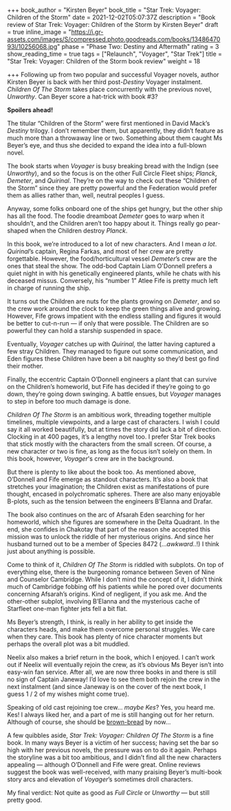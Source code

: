 +++
book_author = "Kirsten Beyer"
book_title = "Star Trek: Voyager: Children of the Storm"
date = 2021-12-02T05:07:37Z
description = "Book review of Star Trek: Voyager: Children of the Storm by Kirsten Beyer"
draft = true
inline_image = "https://i.gr-assets.com/images/S/compressed.photo.goodreads.com/books/1348647093l/10256068.jpg"
phase = "Phase Two: Destiny and Aftermath"
rating = 3
show_reading_time = true
tags = ["Relaunch", "Voyager", "Star Trek"]
title = "Star Trek: Voyager: Children of the Storm book review"
weight = 18

+++
Following up from two popular and successful Voyager novels, author Kirsten Beyer is back with her third post-_Destiny_ Voyager instalment. _Children Of The Storm_ takes place concurrently with the previous novel, _Unworthy_. Can Beyer score a hat-trick with book #3?

**Spoilers ahead!**

<!-- more -->

The titular “Children of the Storm” were first mentioned in David Mack’s _Destiny_ trilogy. I don’t remember them, but apparently, they didn’t feature as much more than a throwaway line or two. Something about them caught Ms Beyer’s eye, and thus she decided to expand the idea into a full-blown novel.

The book starts when _Voyager_ is busy breaking bread with the Indign (see _Unworthy_), and so the focus is on the other Full Circle Fleet ships; _Planck_, _Demeter_, and _Quirinal_. They’re on the way to check out these “Children of the Storm” since they are pretty powerful and the Federation would prefer them as allies rather than, well, neutral peoples I guess.

Anyway, some folks onboard one of the ships get hungry, but the other ship has all the food. The foodie dreamboat _Demeter_ goes to warp when it shouldn’t, and the Children aren’t too happy about it. Things really go pear-shaped when the Children destroy _Planck_.

In this book, we’re introduced to a lot of new characters. And I mean _a lot_. _Quirinal_’s captain, Regina Farkas, and most of her crew are pretty forgettable. However, the food/horticultural vessel _Demeter_’s crew are the ones that steal the show. The odd-bod Captain Liam O'Donnell prefers a quiet night in with his genetically engineered plants, while he chats with his deceased missus. Conversely, his “number 1” Atlee Fife is pretty much left in charge of running the ship.

It turns out the Children are nuts for the plants growing on _Demeter_, and so the crew work around the clock to keep the green things alive and growing. However, Fife grows impatient with the endless stalling and figures it would be better to cut-n-run — if only that were possible. The Children are so powerful they can hold a starship suspended in space.

Eventually, _Voyager_ catches up with _Quirinal,_ the latter having captured a few stray Children. They managed to figure out some communication, and Eden figures these Children have been a bit naughty so they’d best go find their mother.

Finally, the eccentric Captain O’Donnell engineers a plant that can survive on the Children’s homeworld, but Fife has decided if they’re going to go down, they’re going down swinging. A battle ensues, but _Voyager_ manages to step in before too much damage is done.

_Children Of The Storm_ is an ambitious work, threading together multiple timelines, multiple viewpoints, and a large cast of characters. I wish I could say it all worked beautifully, but at times the story did lack a bit of direction. Clocking in at 400 pages, it’s a lengthy novel too. I prefer Star Trek books that stick mostly with the characters from the small screen. Of course, a new character or two is fine, as long as the focus isn’t solely on them. In this book, however, _Voyager_'s crew are in the background.

But there is plenty to like about the book too. As mentioned above, O’Donnell and Fife emerge as standout characters. It’s also a book that stretches your imagination; the Children exist as manifestations of pure thought, encased in polychromatic spheres. There are also many enjoyable B-plots, such as the tension between the engineers B’Elanna and Drafar.

The book also continues on the arc of Afsarah Eden searching for her homeworld, which she figures are somewhere in the Delta Quadrant. In the end, she confides in Chakotay that part of the reason she accepted this mission was to unlock the riddle of her mysterious origins. And since her husband turned out to be a member of Species 8472 (..._awkward_..!) I think just about anything is possible.

Come to think of it, _Children Of The Storm_ is riddled with subplots. On top of everything else, there is the burgeoning romance between Seven of Nine and Counselor Cambridge. While I don’t mind the concept of it, I didn’t think much of Cambridge fobbing off his patients while he pored over documents concerning Afsarah’s origins. Kind of negligent, if you ask me. And the other-other subplot, involving B’Elanna and the mysterious cache of Starfleet one-man fighter jets fell a bit flat.

Ms Beyer’s strength, I think, is really in her ability to get inside the characters heads, and make them overcome personal struggles. We care when they care. This book has plenty of nice character moments but perhaps the overall plot was a bit muddled.

Neelix also makes a brief return in the book, which I enjoyed. I can’t work out if Neelix will eventually rejoin the crew, as it’s obvious Ms Beyer isn’t into easy-win fan service. After all, we are now three books in and there is still no sign of Captain Janeway! I’d love to see them both rejoin the crew in the next instalment (and since Janeway is on the cover of the next book, I guess 1 / 2 of my wishes might come true).

Speaking of old cast rejoining toe crew… _maybe Kes_? Yes, you heard me. Kes! I always liked her, and a part of me is still hanging out for her return. Although of course, she should be [brown-bread]() by now…

A few quibbles aside, _Star Trek: Voyager: Children Of The Storm_ is a fine book. In many ways Beyer is a victim of her success; having set the bar so high with her previous novels, the pressure was on to do it again. Perhaps the storyline was a bit too ambitious, and I didn’t find all the new characters appealing — although O’Donnell and Fife were great. Online reviews suggest the book was well-received, with many praising Beyer’s multi-book story arcs and elevation of _Voyager_’s sometimes droll characters.

My final verdict: Not quite as good as _Full Circle_ or _Unworthy_ — but still pretty good.